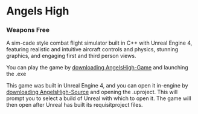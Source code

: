 # Angels High
### Weapons Free
A sim-cade style combat flight simulator built in C++ with Unreal Engine 4, featuring realistic and intuitive aircraft controls and physics, stunning graphics, and engaging first and third person views.

You can play the game by [downloading AngelsHigh-Game](https://github.com/flyscript/Angels-High/blob/master/AngelsHigh-Game) and launching the .exe

This game was built in Unreal Engine 4, and you can open it in-engine by [downloading AngelsHigh-Source](https://github.com/flyscript/Angels-High/blob/master/AngelsHigh-Source/AngelsHighWF.uproject) and opening the .uproject. This will prompt you to select a build of Unreal with which to open it. The game will then open after Unreal has built its requisitproject files.
